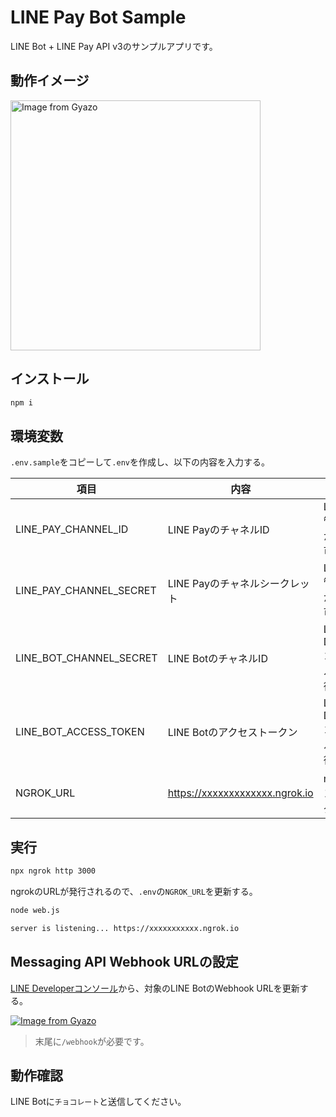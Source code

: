 # LINE Pay Bot Sample

LINE Bot + LINE Pay API v3のサンプルアプリです。

## 動作イメージ

<a href="https://gyazo.com/5c053b684ff6a6fe2fbfab799a8d2e65"><img src="https://i.gyazo.com/5c053b684ff6a6fe2fbfab799a8d2e65.gif" alt="Image from Gyazo" width="400"/></a>

## インストール

```bash
npm i
```

## 環境変数

`.env.sample`をコピーして`.env`を作成し、以下の内容を入力する。

| 項目 | 内容 | 備考 |
| -- | -- | -- |
| LINE_PAY_CHANNEL_ID | LINE PayのチャネルID | LINE Pay管理画面から取得可能 |
| LINE_PAY_CHANNEL_SECRET | LINE Payのチャネルシークレット | LINE Pay管理画面から取得可能 |
| LINE_BOT_CHANNEL_SECRET | LINE BotのチャネルID | LINE Developerコンソールから取得可能 |
| LINE_BOT_ACCESS_TOKEN | LINE Botのアクセストークン | LINE Developerコンソールから取得可能 |
| NGROK_URL | https://xxxxxxxxxxxxx.ngrok.io | ngrokのトンネリングURL |

## 実行

```bash
npx ngrok http 3000
```

ngrokのURLが発行されるので、`.env`の`NGROK_URL`を更新する。

```bash
node web.js

server is listening... https://xxxxxxxxxxx.ngrok.io
```

## Messaging API Webhook URLの設定

[LINE Developerコンソール](https://developers.line.biz/ja/)から、対象のLINE BotのWebhook URLを更新する。

[![Image from Gyazo](https://i.gyazo.com/470de4ab810d1d3da0b84fc5ad1c6b46.png)](https://gyazo.com/470de4ab810d1d3da0b84fc5ad1c6b46)

> 末尾に`/webhook`が必要です。

## 動作確認

LINE Botに`チョコレート`と送信してください。
